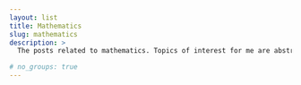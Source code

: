 ```yaml
---
layout: list
title: Mathematics
slug: mathematics
description: >
  The posts related to mathematics. Topics of interest for me are abstract algebra, category theory and complexity theory.

# no_groups: true
---
```

